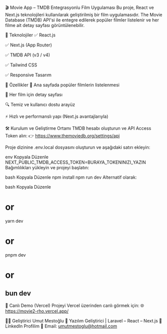 🎬 Movie App – TMDB Entegrasyonlu Film Uygulaması
Bu proje, React ve Next.js teknolojileri kullanılarak geliştirilmiş bir film uygulamasıdır.
The Movie Database (TMDB) API'si ile entegre edilerek popüler filmler listelenir ve her filme ait detay sayfası görüntülenebilir.

🔧 Teknolojiler
✅ React.js

✅ Next.js (App Router)

✅ TMDB API (v3 / v4)

✅ Tailwind CSS

✅ Responsive Tasarım

🚀 Özellikler
🎥 Ana sayfada popüler filmlerin listelenmesi

📄 Her film için detay sayfası

🔍 Temiz ve kullanıcı dostu arayüz

⚡ Hızlı ve performanslı yapı (Next.js avantajlarıyla)

🛠️ Kurulum ve Geliştirme Ortamı
TMDB hesabı oluşturun ve API Access Token alın:
👉 https://www.themoviedb.org/settings/api

Proje dizinine .env.local dosyasını oluşturun ve aşağıdaki satırı ekleyin:

env
Kopyala
Düzenle
NEXT_PUBLIC_TMDB_ACCESS_TOKEN=BURAYA_TOKENINIZI_YAZIN
Bağımlılıkları yükleyin ve projeyi başlatın:

bash
Kopyala
Düzenle
npm install
npm run dev
Alternatif olarak:

bash
Kopyala
Düzenle
# or
yarn dev
# or
pnpm dev
# or
bun dev
--------------------------
🔗 Canlı Demo (Vercel)
Projeyi Vercel üzerinden canlı görmek için:
🌐 https://movie2-rho.vercel.app/

🧑‍💻 Geliştirici
Umut Mestoğlu
🧠 Yazılım Geliştirici | Laravel – React – Next.js
🔗 LinkedIn Profilim
📧 Email: umutmestoglu@hotmail.com
